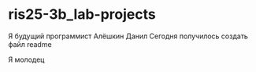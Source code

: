 # ris25-3b_lab-projects
Я будущий программист Алёшкин Данил
Сегодня получилось создать файл readme

Я молодец
